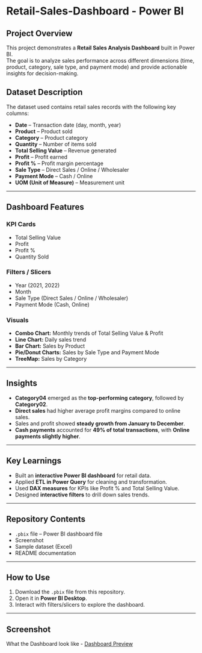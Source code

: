# Retail-Sales-Dashboard - Power BI
  

##  Project Overview  
This project demonstrates a **Retail Sales Analysis Dashboard** built in Power BI.  
The goal is to analyze sales performance across different dimensions (time, product, category, sale type, and payment mode) and provide actionable insights for decision-making.  

## Dataset Description  
The dataset used contains retail sales records with the following key columns:  

- **Date** – Transaction date (day, month, year)  
- **Product** – Product sold  
- **Category** – Product category  
- **Quantity** – Number of items sold  
- **Total Selling Value** – Revenue generated  
- **Profit** – Profit earned  
- **Profit %** – Profit margin percentage  
- **Sale Type** – Direct Sales / Online / Wholesaler  
- **Payment Mode** – Cash / Online  
- **UOM (Unit of Measure)** – Measurement unit  

---

## Dashboard Features  

###  KPI Cards  
- Total Selling Value  
- Profit  
- Profit %  
- Quantity Sold  

### Filters / Slicers  
- Year (2021, 2022)  
- Month  
- Sale Type (Direct Sales / Online / Wholesaler)  
- Payment Mode (Cash, Online)  

### Visuals  
- **Combo Chart:** Monthly trends of Total Selling Value & Profit  
- **Line Chart:** Daily sales trend  
- **Bar Chart:** Sales by Product  
- **Pie/Donut Charts:** Sales by Sale Type and Payment Mode  
- **TreeMap:** Sales by Category  

---

## Insights  
  
- **Category04** emerged as the **top-performing category**, followed by **Category02**.  
- **Direct sales** had higher average profit margins compared to online sales.  
- Sales and profit showed **steady growth from January to December**.  
- **Cash payments** accounted for **49% of total transactions**, with **Online payments slightly higher**.  

---

## Key Learnings  

- Built an **interactive Power BI dashboard** for retail data.  
- Applied **ETL in Power Query** for cleaning and transformation.  
- Used **DAX measures** for KPIs like Profit % and Total Selling Value.  
- Designed **interactive filters** to drill down sales trends.  

---

##  Repository Contents  
- `.pbix` file – Power BI dashboard file  
-  Screenshot  
- Sample dataset (Excel) 
- README documentation  

---

##  How to Use  
1. Download the `.pbix` file from this repository.  
2. Open it in **Power BI Desktop**.  
3. Interact with filters/slicers to explore the dashboard.

---
## Screenshot
 What the Dashboard look like - [Dashboard Preview](https://github.com/mridula-kamra/Retail-Sales-Dashboard/blob/main/Retail_Sales_Dashboard_SS.png)
